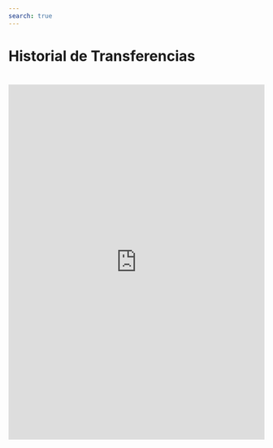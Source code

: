```yaml
---
search: true
---
```


# Historial de Transferencias

<iframe src="https://widgets.modyo.com/personas/retail-transfers" width="100%" height="700px" frameBorder="0" style="overflow:auto;margin-top:20px;"/>

### A terceros

### Confirmar

### Seguridad

### Comprobante

| Funcionalidad                         | Descripción                                                                                                                                                                                                                                                                                                                                                                                   |
| :------------------------------------ | :-------------------------------------------------------------------------------------------------------------------------------------------------------------------------------------------------------------------------------------------------------------------------------------------------------------------------------------------------------------------------------------------- |
| Transferencia de Fondos a Terceros    | Permite la transferencia de fondos a terceros, la cual puede ser inmediata o agendada para uno de los destinatarios registrados. <br><br>El cliente selecciona la cuenta de cargo, el destinatario, el monto y agrega, si así lo desea, un mensaje personalizado. <br><br>La transferencia que se está realizando debe ser autorizada con una segunda clave de seguridad.                     |
| Transferencia de Fondos entre Cuentas | Permite la transferencia de dinero entre cuentas que posee el cliente dentro de la misma institución financiera. <br><br>El cliente selecciona la cuenta de cargo, la cuenta de destino y el monto que desea transferir.<br><br>La transferencia que se está realizando, debe ser autorizada con su clave internet. Esto último se solicita como una forma de confirmación de la transacción. |
| Administrar destinatarios TEF         | Permite administrar los destinatarios de las transferencias a terceros, definiendo los datos personales y las cuentas bancarias de los destinatarios. <br><br>Esta información será utilizada en la funcionalidad de transferencias a terceros.                                                                                                                                               |
| Histórico Transferencias              | Consulta histórica que muestra las transacciones (transferencias) del cliente con sus medios de pagos (cuentas corriente y/o vista) realizadas a través de internet. <br><br>Esta consulta nos permite realizar búsquedas sobre las transferencias.                                                                                                                                           |
